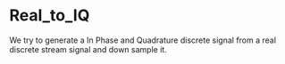 # Real_to_IQ
We try to generate a In Phase and Quadrature discrete signal from a real discrete stream signal and down sample it.
